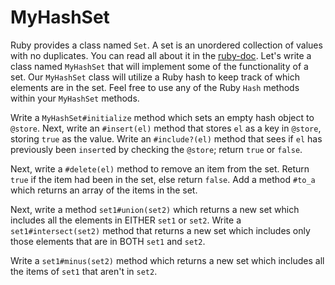 # MyHashSet

Ruby provides a class named `Set`. A set is an unordered collection of
values with no duplicates.  You can read all about it in the
[ruby-doc][ruby-set-doc]. Let's write a class named `MyHashSet` that
will implement some of the functionality of a set. Our `MyHashSet` class
will utilize a Ruby hash to keep track of which elements are in the set.
Feel free to use any of the Ruby `Hash` methods within your `MyHashSet`
methods.

Write a `MyHashSet#initialize` method which sets an empty hash object to
`@store`. Next, write an `#insert(el)` method that stores `el` as a key
in `@store`, storing `true` as the value. Write an `#include?(el)`
method that sees if `el` has previously been `insert`ed by checking the
`@store`; return `true` or `false`.

Next, write a `#delete(el)` method to remove an item from the set.
Return `true` if the item had been in the set, else return `false`.  Add
a method `#to_a` which returns an array of the items in the set.

Next, write a method `set1#union(set2)` which returns a new set which
includes all the elements in EITHER `set1` or `set2`. Write a
`set1#intersect(set2)` method that returns a new set which includes only
those elements that are in BOTH `set1` and `set2`.

Write a `set1#minus(set2)` method which returns a new set which includes
all the items of `set1` that aren't in `set2`.

[ruby-set-doc]: http://www.ruby-doc.org/stdlib-2.1.2/libdoc/set/rdoc/Set.html
